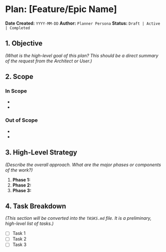 # Plan: [Feature/Epic Name]

**Date Created:** `YYYY-MM-DD`
**Author:** `Planner Persona`
**Status:** `Draft | Active | Completed`

## 1. Objective

*(What is the high-level goal of this plan? This should be a direct summary of the request from the Architect or User.)*

## 2. Scope

### In Scope

-   
-   

### Out of Scope

-   
-   

## 3. High-Level Strategy

*(Describe the overall approach. What are the major phases or components of the work?)*

1.  **Phase 1:**
2.  **Phase 2:**
3.  **Phase 3:**

## 4. Task Breakdown

*(This section will be converted into the `TASKS.md` file. It is a preliminary, high-level list of tasks.)*

-   [ ] Task 1
-   [ ] Task 2
-   [ ] Task 3